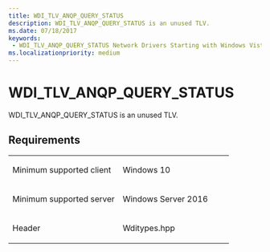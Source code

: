 ```yaml
---
title: WDI_TLV_ANQP_QUERY_STATUS
description: WDI_TLV_ANQP_QUERY_STATUS is an unused TLV.
ms.date: 07/18/2017
keywords:
 - WDI_TLV_ANQP_QUERY_STATUS Network Drivers Starting with Windows Vista
ms.localizationpriority: medium
---
```


# WDI\_TLV\_ANQP\_QUERY\_STATUS


WDI\_TLV\_ANQP\_QUERY\_STATUS is an unused TLV.

Requirements
------------

<table>
<colgroup>
<col width="50%" />
<col width="50%" />
</colgroup>
<tbody>
<tr class="odd">
<td><p>Minimum supported client</p></td>
<td><p>Windows 10</p></td>
</tr>
<tr class="even">
<td><p>Minimum supported server</p></td>
<td><p>Windows Server 2016</p></td>
</tr>
<tr class="odd">
<td><p>Header</p></td>
<td>Wditypes.hpp</td>
</tr>
</tbody>
</table>

 

 




